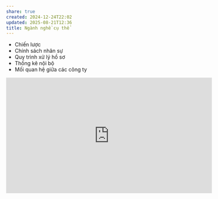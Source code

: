 ```yaml
---
share: true
created: 2024-12-24T22:02
updated: 2025-08-21T12:36
title: Ngành nghề cụ thể
---
```


- Chiến lược
- Chính sách nhân sự
- Quy trình xử lý hồ sơ
- Thống kê nội bộ
- Mối quan hệ giữa các công ty

<iframe width="560" height="315" src="https://www.youtube.com/embed/4U4SyvWCff4?si=Ub5G7RGVsDZ-O97e" title="YouTube video player" frameborder="0" allow="accelerometer; autoplay; clipboard-write; encrypted-media; gyroscope; picture-in-picture; web-share" referrerpolicy="strict-origin-when-cross-origin" allowfullscreen></iframe>
